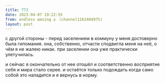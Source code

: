 ```yaml
---
title: 773
date: 2023-04-07 19:22:55
from: endless шизing ⍼ (channel1162404975)
layout: post
---
```


с другой стороны - перед заселением в коммуну у меня достоверно была гипомания. она, собственно, отчасти сподвигла меня на неё, о чём я не жалею никак. при заселении она уже практически улетучилась.

и сейчас я окончательно от нее отошёл и соответственно восприятие себя и мира стало серее. и остаётся только подождать когда само собой это наладится и я вернусь в норму.

